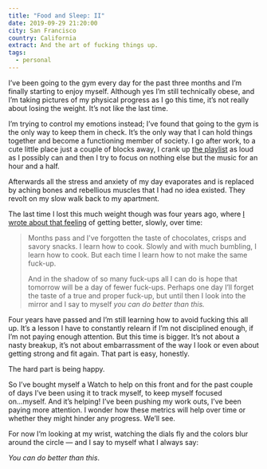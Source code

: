 ```yaml
---
title: "Food and Sleep: II"
date: 2019-09-29 21:20:00
city: San Francisco
country: California
extract: And the art of fucking things up.
tags: 
  - personal
---
```


I’ve been going to the gym every day for the past three months and I’m finally starting to enjoy myself. Although yes I’m still technically obese, and I’m taking pictures of my physical progress as I go this time, it’s not really about losing the weight. It’s not like the last time.

I’m trying to control my emotions instead; I’ve found that going to the gym is the only way to keep them in check. It’s the only way that I can hold things together and become a functioning member of society. I go after work, to a cute little place just a couple of blocks away, I crank up [the playlist](https://open.spotify.com/playlist/0LARGPJJ8rzjaMylvuJisc?si=_UUKqXsxQN2_xEgLfk5Q4Q) as loud as I possibly can and then I try to focus on nothing else but the music for an hour and a half.

Afterwards all the stress and anxiety of my day evaporates and is replaced by aching bones and rebellious muscles that I had no idea existed. They revolt on my slow walk back to my apartment.

The last time I lost this much weight though was four years ago, where [I wrote about that feeling](https://www.robinrendle.com/notes/food-and-sleep) of getting better, slowly, over time:

> Months pass and I've forgotten the taste of chocolates, crisps and savory snacks. I learn how to cook. Slowly and with much bumbling, I learn how to cook. But each time I learn how to not make the same fuck-up.
>
> And in the shadow of so many fuck-ups all I can do is hope that tomorrow will be a day of fewer fuck-ups. Perhaps one day I’ll forget the taste of a true and proper fuck-up, but until then I look into the mirror and I say to myself _you can do better than this._

Four years have passed and I’m still learning how to avoid fucking this all up. It’s a lesson I have to constantly relearn if I’m not disciplined enough, if I’m not paying enough attention. But this time is bigger. It’s not about a nasty breakup, it’s not about embarrassment of the way I look or even about getting strong and fit again. That part is easy, honestly.

The hard part is being happy.

So I’ve bought myself a Watch to help on this front and for the past couple of days I’ve been using it to track myself, to keep myself focused on...myself. And it’s helping! I’ve been pushing my work outs, I’ve been paying more attention. I wonder how these metrics will help over time or whether they might hinder any progress. We’ll see.

For now I’m looking at my wrist, watching the dials fly and the colors blur around the circle — and I say to myself what I always say:

_You can do better than this_.
